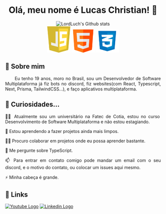 <div align="center">
  <h1>Olá, meu nome é Lucas Christian! 👋</h1>
  <div>
    <img src="https://github-readme-stats.vercel.app/api?username=Lucas-Christian&show_icons=true&theme=github_dark&include_all_commits=true&count_private=true" alt="LordLuch's Github stats"/>
  </div>
  <div>
    <img src="https://github.com/Lucas-Christian/Lucas-Christian/blob/main/JavaScript-logo.png?raw=true" alt="Logo JavaScript" width="75" height="85" />
    <img src="https://github.com/Lucas-Christian/Lucas-Christian/blob/main/HTML-logo.png?raw=true" alt="Logo HTML" width="75" height="75" />
    <img src="https://github.com/Lucas-Christian/Lucas-Christian/blob/main/CSS-logo.png?raw=true" alt="Logo CSS" width="75" height="75" />
  </div>
</div>
<div align="justify">
  <h2>🚀 Sobre mim</h2>
  <p>
    &nbsp;&nbsp;&nbsp;&nbsp;&nbsp;&nbsp;Eu tenho 19 anos, moro 
    no Brasil, sou um Desenvolvedor de Software Multiplataforma 
    já fiz bots no discord, fiz websites(com React, Typescript, Next, Prisma, TailwindCSS...), e 
    faço aplicativos multiplataforma.
  </p>
<h2>👀 Curiosidades...</h2>
  <p>
    👩‍💻 Atualmente sou um universitário na Fatec de Cotia, estou no curso 
    Desenvolvimento de Software Multiplataforma e não estou estagiando.
  </p>
  <p>
    🧠 Estou aprendendo a fazer projetos ainda mais limpos.
  </p>
  <p>
    👯‍♀️ Procuro colaborar em projetos onde eu possa aprender bastante.
  </p>
  <p>
    💬 Me pergunte sobre TypeScript.
  </p>
  <p>
    📫 Para entrar em contato comigo pode mandar um email
    com o seu discord, e o motivo do contato, ou colocar um
    issues aqui mesmo.
  </p>
  <p>
    ⚡️ Minha cabeça é grande.
  </p>
  <h2>🔗 Links</h2>
  <div>
    <a target="_blank" href="https://www.youtube.com/c/LordLuch"><img src="https://img.shields.io/badge/Youtube-FF0000?style=for-the-badge&logo=youtube&logoColor=white" alt="Youtube Logo" /></a>
    <a target="_blank" href="https://www.linkedin.com/in/lucas-christian-226846245/"><img src="https://img.shields.io/badge/linkedin-0A66C2?style=for-the-badge&logo=linkedin&logoColor=white" alt="Linkedin Logo" /></a>
  </div>
</div>
